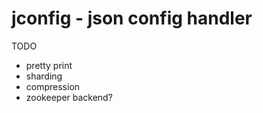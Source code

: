 jconfig - json config handler
=======

TODO
* pretty print
* sharding
* compression
* zookeeper backend?
